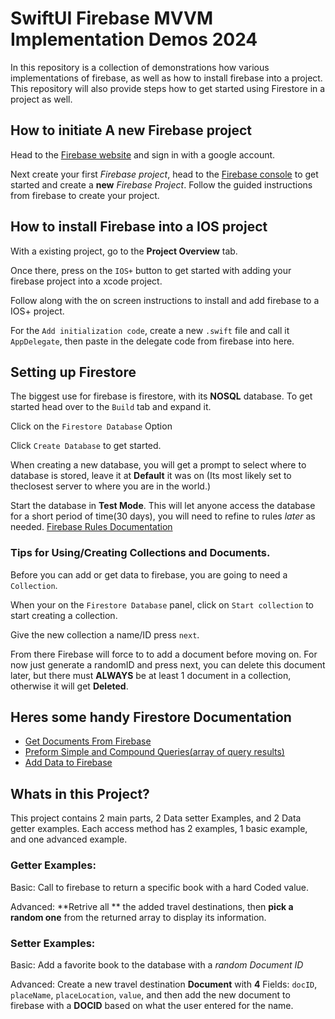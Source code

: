 
# SwiftUI Firebase MVVM Implementation Demos 2024

In this repository is a collection of demonstrations how various implementations of firebase, as well as how to install firebase into a project. This repository will also provide steps how to get started using Firestore in a project as well. 


## How to initiate A new Firebase project

Head to the [Firebase website](https://firebase.google.com) and sign in with a google account.


Next create your first *Firebase project*, head to the [Firebase console](https://console.firebase.google.com) to get started and create a **new** *Firebase Project*. Follow the guided instructions from firebase to create your project. 





## How to install Firebase into a IOS project

With a existing project, go to the **Project Overview** tab. 

Once there, press on the `IOS+` button to get started with adding your firebase project into a xcode project. 

Follow along with the on screen instructions to install and add firebase to a IOS+ project. 

For the `Add initialization code`, create a new `.swift` file and call it `AppDelegate`, then paste in the delegate code from firebase into here. 



## Setting up Firestore

The biggest use for firebase is firestore, with its **NOSQL** database. To get started head over to the `Build` tab and expand it. 

Click on the `Firestore Database` Option 

Click `Create Database` to get started. 

When creating a new database, you will get a prompt to select where to database is stored, leave it at **Default** it was on (Its most likely set to theclosest server to where you are in the world.)

Start the database in **Test Mode**. This will let anyone access the database for a short period of time(30 days), you will need to refine to rules *later* as needed. 
[Firebase Rules Documentation](https://firebase.google.com/docs/rules/basics)






### Tips for Using/Creating Collections and Documents. 

Before you can add or get data to firebase, you are going to need a `Collection`. 

When your on the `Firestore Database` panel, click on `Start collection` to start creating a collection. 

Give the new collection a name/ID press `next`. 

From there Firebase will force to to add a document before moving on. For now just generate a randomID and press next, you can delete this document later, but there must **ALWAYS** be at least 1 document in a collection, otherwise it will get **Deleted**.






## Heres some handy Firestore Documentation

- [Get Documents From Firebase](https://firebase.google.com/docs/firestore/query-data/get-data#swift_1)
- [Preform Simple and Compound Queries(array of query results)](https://firebase.google.com/docs/firestore/query-data/queries)
- [Add Data to Firebase](https://firebase.google.com/docs/firestore/manage-data/add-data)








## Whats in this Project? 

This project contains 2 main parts, 2 Data setter Examples, and 2 Data getter examples. 
Each access method has 2 examples, 1 basic example, and one advanced example. 


### Getter Examples: 

Basic: 
    Call to firebase to return a specific book with a hard Coded value.
    

Advanced: 
    **Retrive all ** the added travel destinations, then **pick a random one** from the returned array to display its information. 
    
    

### Setter Examples:
    
Basic: 
    Add a favorite book to the database with a *random Document ID*
    
 Advanced: 
    Create a new travel destination **Document** with **4** Fields: `docID`, `placeName`, `placeLocation`, `value`, and then add the new document to firebase with a **DOCID** based on what the user entered for the name. 
        

    

